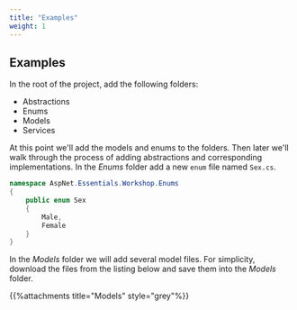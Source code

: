 ```yaml
---
title: "Examples"
weight: 1
---
```


## <i class="fas fa-highlighter"></i> Examples

In the root of the project, add the following folders:

 - Abstractions
 - Enums
 - Models
 - Services

At this point we'll add the models and enums to the folders. Then later we'll walk through the process of adding abstractions and corresponding implementations. In the _Enums_ folder add a new `enum` file named `Sex.cs`.

```csharp
namespace AspNet.Essentials.Workshop.Enums
{
    public enum Sex
    {
        Male,
        Female
    }
}
```
In the _Models_ folder we will add several model files. For simplicity, <i class="fas fa-file-download"></i> download the files from the listing below and <i class="fas fa-save"></i> save them into the _Models_ folder.

{{%attachments title="Models" style="grey"%}}